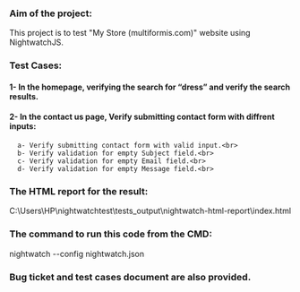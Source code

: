 ### Aim of the project:
This project is to test "My Store (multiformis.com)" website using NightwatchJS.<br>
### Test Cases:
#### 1- In the homepage, verifying the search for “dress” and verify the search results.<br>
#### 2- In the contact us page, Verify submitting contact form with diffrent inputs:<br>
      a- Verify submitting contact form with valid input.<br>
      b- Verify validation for empty Subject field.<br>
      c- Verify validation for empty Email field.<br>
      d- Verify validation for empty Message field.<br>
### The HTML report for the result: <br>
C:\Users\HP\nightwatchtest\tests_output\nightwatch-html-report\index.html<br>
### The command to run this code from the CMD: <br>
nightwatch --config nightwatch.json<br>
### Bug ticket and test cases document are also provided.<br>
